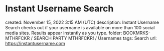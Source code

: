 # Instant Username Search

created: November 15, 2022 3:15 AM (UTC)
description: Instant Username Search checks out if your username is available on more than 100 social media sites. Results appear instantly as you type.
folder: BOOKMRKS-MTHRFCKR / SEARCH PARTY MTHRFCKR! / Usernames
tags: Search
url: https://instantusername.com